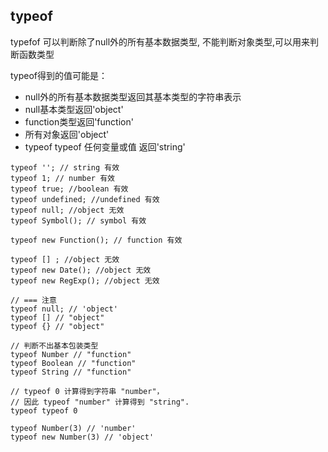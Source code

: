 
## typeof 
typefof 可以判断除了null外的所有基本数据类型, 不能判断对象类型,可以用来判断函数类型

typeof得到的值可能是：
* null外的所有基本数据类型返回其基本类型的字符串表示
* null基本类型返回'object'
* function类型返回'function'
* 所有对象返回'object'
* typeof typeof 任何变量或值 返回'string'
```JS
typeof ''; // string 有效
typeof 1; // number 有效
typeof true; //boolean 有效
typeof undefined; //undefined 有效
typeof null; //object 无效
typeof Symbol(); // symbol 有效

typeof new Function(); // function 有效

typeof [] ; //object 无效
typeof new Date(); //object 无效
typeof new RegExp(); //object 无效

// === 注意
typeof null; // 'object'
typeof [] // "object"
typeof {} // "object"

// 判断不出基本包装类型
typeof Number // "function"
typeof Boolean // "function"
typeof String // "function"

// typeof 0 计算得到字符串 "number"，
// 因此 typeof "number" 计算得到 "string".
typeof typeof 0

typeof Number(3) // 'number'
typeof new Number(3) // 'object'
```
